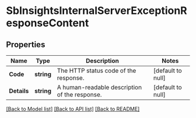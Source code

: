 # SbInsightsInternalServerExceptionResponseContent

## Properties
Name | Type | Description | Notes
------------ | ------------- | ------------- | -------------
**Code** | **string** | The HTTP status code of the response. | [default to null]
**Details** | **string** | A human-readable description of the response. | [default to null]

[[Back to Model list]](../README.md#documentation-for-models) [[Back to API list]](../README.md#documentation-for-api-endpoints) [[Back to README]](../README.md)

